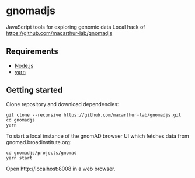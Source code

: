# gnomadjs

JavaScript tools for exploring genomic data
Local hack of https://github.com/macarthur-lab/gnomadjs

## Requirements

* [Node.js](https://nodejs.org)
* [yarn](https://yarnpkg.com)

## Getting started

Clone repository and download dependencies:

```shell
git clone --recursive https://github.com/macarthur-lab/gnomadjs.git
cd gnomadjs
yarn
```

To start a local instance of the gnomAD browser UI which fetches data
from gnomad.broadinstitute.org:

```shell
cd gnomadjs/projects/gnomad
yarn start
```

Open http://localhost:8008 in a web browser.
